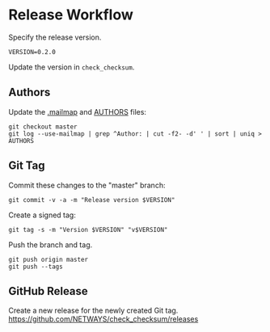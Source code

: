 # Release Workflow

Specify the release version.

```
VERSION=0.2.0
```

Update the version in `check_checksum`.

## Authors

Update the [.mailmap](.mailmap) and [AUTHORS](AUTHORS) files:

```
git checkout master
git log --use-mailmap | grep ^Author: | cut -f2- -d' ' | sort | uniq > AUTHORS
```

## Git Tag

Commit these changes to the "master" branch:

```
git commit -v -a -m "Release version $VERSION"
```

Create a signed tag:

```
git tag -s -m "Version $VERSION" "v$VERSION"
```

Push the branch and tag.

```
git push origin master
git push --tags
```

## GitHub Release

Create a new release for the newly created Git tag.
https://github.com/NETWAYS/check_checksum/releases
